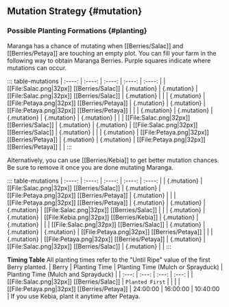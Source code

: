 ## Mutation Strategy {#mutation}

### Possible Planting Formations {#planting}

Maranga has a chance of mutating when [[Berries/Salac]] and [[Berries/Petaya]] are touching an empty plot. You can fill your farm in the following way to obtain Maranga Berries. Purple squares indicate where mutations can occur.

::: table-mutations
| :----: | :----: | :----: | :----: | :----: |
| [[File:Salac.png\|32px]] [[Berries/Salac]] | {.mutation} | {.mutation} | [[File:Salac.png\|32px]] [[Berries/Salac]] | {.mutation} | |
| {.mutation} | [[File:Petaya.png\|32px]] [[Berries/Petaya]] | {.mutation} | {.mutation} | [[File:Petaya.png\|32px]] [[Berries/Petaya]] | |
| {.mutation} | {.mutation} | {.mutation} | {.mutation} | {.mutation} | |
| [[File:Salac.png\|32px]] [[Berries/Salac]] | {.mutation} | {.mutation} | [[File:Salac.png\|32px]] [[Berries/Salac]] | {.mutation} | |
| {.mutation} | [[File:Petaya.png\|32px]] [[Berries/Petaya]] | {.mutation} | {.mutation} | [[File:Petaya.png\|32px]] [[Berries/Petaya]] | |
:::

Alternatively, you can use [[Berries/Kebia]] to get better mutation chances. Be sure to remove it once you are done mutating Maranga.

::: table-mutations
| :----: | :----: | :----: | :----: | :----: |
| {.mutation} | [[File:Salac.png\|32px]] [[Berries/Salac]] | {.mutation} | [[File:Petaya.png\|32px]] [[Berries/Petaya]] | {.mutation} | |
| [[File:Petaya.png\|32px]] [[Berries/Petaya]] | {.mutation} | {.mutation} | {.mutation} | [[File:Salac.png\|32px]] [[Berries/Salac]] | |
| {.mutation} | {.mutation} | [[File:Kebia.png\|32px]] [[Berries/Kebia]] | {.mutation} | {.mutation} | |
| [[File:Salac.png\|32px]] [[Berries/Salac]] | {.mutation} | {.mutation} | {.mutation} | [[File:Petaya.png\|32px]] [[Berries/Petaya]] | |
| {.mutation} | [[File:Petaya.png\|32px]] [[Berries/Petaya]] | {.mutation} | [[File:Salac.png\|32px]] [[Berries/Salac]] | {.mutation} | |
:::

**Timing Table**
All planting times refer to the "Until Ripe" value of the first Berry planted.
| Berry                                         | Planting Time | Planting Time (Mulch or Sprayduck)    | Planting Time (Mulch and Sprayduck)   |
| :---:                                         | :---:         | :---:                                 | :---:                                 |
| [[File:Salac.png\|32px]] [[Berries/Salac]]    | `Planted First` | | |
| [[File:Petaya.png\|32px]] [[Berries/Petaya]]  | 24:00:00      | 16:00:00                              | 10:40:00                              |
If you use Kebia, plant it anytime after Petaya.